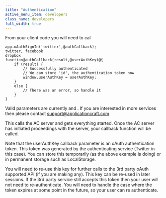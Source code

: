 ```yaml
---
title: "Authentication"
active_menu_item: developers
class_name: developers
full_width: true
---
```



From your client code you will need to cal

    app.oAuthSignIn('twitter',@authCallback);
    twitter, facebook
    dropbox
    function@authCallback(result,@userAuthKey)@{
        if (result) {
            // Successfully authenticated   
            // We can store 'id', the authentication token now
            window.userAuthKey = userAuthKey;
        }
        else {
            // There was an error, so handle it 
        }
    }
     
   

Valid parameters are currently and . If you are interested in more services then please contact support@applicationcraft.com

This calls the AC server and gets everything started. Once the AC server has initiated proceedings with the server, your callback function will be called.

Note that the userAuthKey callback parameter is an oAuth authentication token. This token was generated by the authenticating service (Twitter in this case). You can store this temporarily (as the above example is doing) or in permanent storage such as LocalStorage.

You will need to re-use this key for further calls to the 3rd party oAuth supported API (if you are making any). This key can be re-used in later sessions. If the 3rd party service still accepts this token then your user will not need to re-authenticate. You will need to handle the case where the token expires at some point in the future, so your user can re authenticate.

